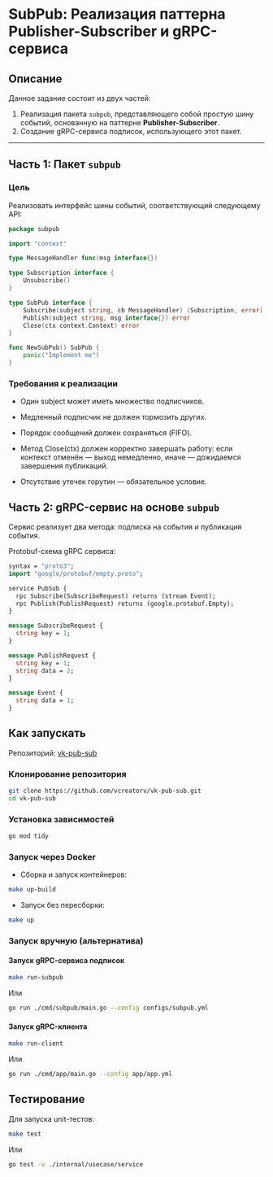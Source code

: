 # SubPub: Реализация паттерна Publisher-Subscriber и gRPC-сервиса

## Описание

Данное задание состоит из двух частей:

1. Реализация пакета `subpub`, представляющего собой простую шину событий, основанную на паттерне **Publisher-Subscriber**.
2. Создание gRPC-сервиса подписок, использующего этот пакет.

---

## Часть 1: Пакет `subpub`

### Цель

Реализовать интерфейс шины событий, соответствующий следующему API:

```go
package subpub

import "context"

type MessageHandler func(msg interface{})

type Subscription interface {
	Unsubscribe()
}

type SubPub interface {
	Subscribe(subject string, cb MessageHandler) (Subscription, error)
	Publish(subject string, msg interface{}) error
	Close(ctx context.Context) error
}

func NewSubPub() SubPub {
    panic("Implement me")
}
```

### Требования к реализации
- Один subject может иметь множество подписчиков.

- Медленный подписчик не должен тормозить других.

- Порядок сообщений должен сохраняться (FIFO).

- Метод Close(ctx) должен корректно завершать работу: если контекст отменён — выход немедленно, иначе — дожидаемся завершения публикаций.

- Отсутствие утечек горутин — обязательное условие.

## Часть 2: gRPC-сервис на основе `subpub`
Сервис реализует два метода: подписка на события и публикация события.

Protobuf-схема gRPC сервиса:

```protobuf
syntax = "proto3";
import "google/protobuf/empty.proto";

service PubSub {
  rpc Subscribe(SubscribeRequest) returns (stream Event);
  rpc Publish(PublishRequest) returns (google.protobuf.Empty);
}

message SubscribeRequest {
  string key = 1;
}

message PublishRequest {
  string key = 1;
  string data = 2;
}

message Event {
  string data = 1;
}
```

## Как запускать

Репозиторий: [vk-pub-sub](https://github.com/vcreatorv/vk-pub-sub.git)

### Клонирование репозитория

```bash
git clone https://github.com/vcreatorv/vk-pub-sub.git
cd vk-pub-sub
```

### Установка зависимостей
```bash
go mod tidy
```

### Запуск через Docker

- Сборка и запуск контейнеров:
```bash
make up-build
```

- Запуск без пересборки:
```bash
make up
```

### Запуск вручную (альтернатива)

#### Запуск gRPC-сервиса подписок
```bash
make run-subpub
```

Или
```bash
go run ./cmd/subpub/main.go --config configs/subpub.yml
```

#### Запуск gRPC-клиента
```bash
make run-client
```

Или
```bash
go run ./cmd/app/main.go --config app/app.yml
```

## Тестирование

Для запуска unit-тестов:
```bash
make test
```

Или
```bash
go test -v ./internal/usecase/service
```